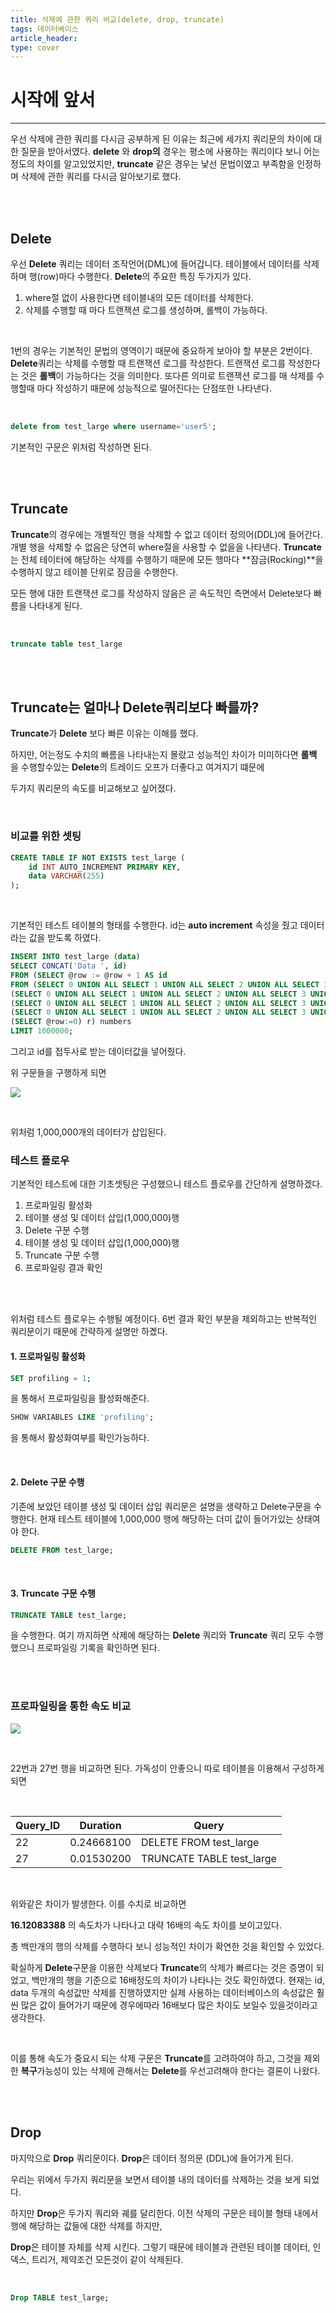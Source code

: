 ```yaml
---
title: 삭제에 관한 쿼리 비교(delete, drop, truncate)
tags: 데이터베이스
article_header:
type: cover
---
```


# 시작에 앞서

---

우선 삭제에 관한 쿼리를 다시금 공부하게 된 이유는 최근에 세가지 쿼리문의 차이에 대한 질문을
받아서였다.
**delete** 와 **drop의** 경우는 평소에 사용하는 쿼리이다 보니 어는 정도의 차이를 알고있었지만,
**truncate** 같은 경우는 낯선 문법이였고 부족함을 인정하며 삭제에 관한 쿼리를 다시금 알아보기로 했다.

<br><br>

## Delete

우선 **Delete** 쿼리는 데이터 조작언어(DML)에 들어갑니다. 테이블에서 데이터를 삭제하며 행(row)마다 수행한다.
**Delete**의 주요한 특징 두가지가 있다.

1. where절 없이 사용한다면 테이블내의 모든 데이터를 삭제한다.
2. 삭제를 수행할 때 마다 트랜잭션 로그를 생성하며, 롤백이 가능하다.

<br>

1번의 경우는 기본적인 문법의 영역이기 때문에 중요하게 보아야 할 부분은 2번이다.
**Delete**쿼리는 삭제를 수행할 때 트랜잭션 로그를 작성한다. 트랜잭션 로그를 작성한다는 것은 **롤백**이 가능하다는 것을 의미한다.
또다른 의미로 트랜잭션 로그를 매 삭제를 수행할때 마다 작성하기 때문에 성능적으로 떨어진다는 단점또한 나타낸다.

<br>

````sql
delete from test_large where username='user5';
````

기본적인 구문은 위처럼 작성하면 된다.

<br>
<br>

## Truncate

**Truncate**의 경우에는 개별적인 행을 삭제할 수 없고 데이터 정의어(DDL)에 들어간다. 개별 행을 삭제할 수 없음은 당연히 where절을 사용할 수 없을을 나타낸다.
**Truncate**는 전체 테이터에 해당하는 삭제를 수행하기 때문에 모든 행마다 **잠금(Rocking)**을 수행하지 않고 테이블 단위로 잠금을 수행한다.

모든 행에 대한 트랜잭션 로그를 작성하지 않음은 곧 속도적인 측면에서 Delete보다 빠름을 나타내게 된다.

<br>

````sql
truncate table test_large
````

<br><br>


## Truncate는 얼마나 Delete쿼리보다 빠를까?

**Truncate**가 **Delete** 보다 빠른 이유는 이해를 했다.

하지만, 어는정도 수치의 빠름을 나타내는지 몰랐고 성능적인 차이가 미미하다면 **롤백** 을 수행할수있는 **Delete**의 트레이드 오프가 더좋다고 여겨지기 떄문에

두가지 쿼리문의 속도를 비교해보고 싶어졌다.

<br>

### 비교를 위한 셋팅

````sql
CREATE TABLE IF NOT EXISTS test_large (
    id INT AUTO_INCREMENT PRIMARY KEY,
    data VARCHAR(255)
);
````

<br>

기본적인 테스트 테이블의 형태를 수행한다. id는 **auto increment** 속성을 줬고 데이터라는 값을 받도록 하였다.

````sql
INSERT INTO test_large (data)
SELECT CONCAT('Data ', id)
FROM (SELECT @row := @row + 1 AS id
FROM (SELECT 0 UNION ALL SELECT 1 UNION ALL SELECT 2 UNION ALL SELECT 3 UNION ALL SELECT 4) t1,
(SELECT 0 UNION ALL SELECT 1 UNION ALL SELECT 2 UNION ALL SELECT 3 UNION ALL SELECT 4) t2,
(SELECT 0 UNION ALL SELECT 1 UNION ALL SELECT 2 UNION ALL SELECT 3 UNION ALL SELECT 4) t3,
(SELECT 0 UNION ALL SELECT 1 UNION ALL SELECT 2 UNION ALL SELECT 3 UNION ALL SELECT 4) t4,
(SELECT @row:=0) r) numbers
LIMIT 1000000;
````

그리고 id를 접두사로 받는 데이터값을 넣어줬다.

위 구문들을 구행하게 되면

![](https://raw.githubusercontent.com/jickDo/picture/master/Database/delete_query/1M_data.png)

<br>

위처럼 1,000,000개의 데이터가 삽입된다.


### 테스트 플로우

기본적인 테스트에 대한 기초셋팅은 구성했으니 테스트 플로우를 간단하게 설명하겠다.

1. 프로파일링 활성화
2. 테이블 생성 및 데이터 삽입(1,000,000)행
3. Delete 구분 수행
4. 테이블 생성 및 데이터 삽입(1,000,000)행
5. Truncate 구분 수행
6. 프로파일링 결과 확인


<br><br>

위처럼 테스트 플로우는 수행될 예정이다. 6번 결과 확인 부분을 제외하고는 반복적인 쿼리문이기 때문에 간략하게 설명만 하곘다.

#### 1. 프로파일링 활성화

````sql
SET profiling = 1;
````

을 통해서 프로파일링을 활성화해준다.

````sql
SHOW VARIABLES LIKE 'profiling';
````
을 통해서 활성화여부를 확인가능하다.

<br>

#### 2. Delete 구문 수행

기존에 보았던 테이블 생성 및 데이터 삽입 쿼리문은 설명을 생략하고 Delete구문을 수행한다. 현재 테스트 테이블에
1,000,000 행에 해당하는 더미 값이 들어가있는 상태여야 한다.

````sql
DELETE FROM test_large;
````

<br>

#### 3. Truncate 구문 수행

````sql
TRUNCATE TABLE test_large;
````
을 수행한다. 여기 까지하면 삭제에 해당하는 **Delete** 쿼리와 **Truncate** 쿼리 모두 수행했으니 프로파일링 기록을 확인하면 된다.

<br><br>


### 프로파일링을 통한 속도 비교

![](https://raw.githubusercontent.com/jickDo/picture/master/Database/delete_query/deleteAndTruncateSpeed.png)

<br>

22번과 27번 행을 비교하면 된다. 가독성이 안좋으니 따로 테이블을 이용해서 구성하게 되면

<br>

| Query_ID | Duration   | Query                       |
|----------|------------|---------------------------- |
| 22       | 0.24668100 | DELETE FROM test_large      |
| 27       | 0.01530200 | TRUNCATE TABLE test_large   |


<br>

위와같은 차이가 발생한다. 이를 수치로 비교하면

**16.12083388** 의 속도차가 나타나고 대략 16배의 속도 차이를 보이고있다.

총 백만개의 행의 삭제를 수행하다 보니 성능적인 차이가 확연한 것을 확인할 수 있었다.

확실하게 **Delete**구문을 이용한 삭제보다 **Truncate**의 삭제가 빠르다는 것은 증명이 되었고, 백만개의 행을 기준으로 16배정도의 차이가 나타나는 것도 확인하였다.
현재는 id, data 두개의 속성값만 삭제를 진행하였지만 실제 사용하는 데이터베이스의 속성값은 훨씬 많은 값이 들어가기 때문에 경우에따라 16배보다 많은 차이도 보일수 있을것이라고 생각한다.

<br>

이를 통해 속도가 중요시 되는 삭제 구문은 **Truncate**를 고려하여야 하고, 그것을 제외한 **복구**가능성이 있는 삭제에 관해서는 **Delete**를 우선고려해야 한다는 결론이 나왔다.

<br><br>

## Drop

마지막으로  **Drop** 쿼리문이다. **Drop**은 데이터 정의문 (DDL)에 들어가게 된다.

우리는 위에서 두가지 쿼리문을 보면서 테이블 내의 데이터를 삭제하는 것을 보게 되었다.

하지만 **Drop**은 두가지 쿼리와 궤를 달리한다. 이전 삭제의 구문은 테이블 형태 내에서 행에 해당하는 값들에 대한 삭제를 하지만,

**Drop**은 테이블 자체를 삭제 시킨다. 그렇기 때문에 테이블과 관련된 테이블 데이터, 인덱스, 트리거, 제약조건 모든것이 같이 삭제된다.

<br>

````sql
Drop TABLE test_large;
````





